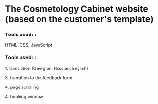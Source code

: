 # The Cosmetology Cabinet website (based on the customer's template)


### Tools used: :
<div align="start">
  <p>HTML, CSS, JavaScript </p>
</div>

### Tools used: :
<div align="start">
  <p>1. translation  (Georgian, Russian, English)  </p>
  <p>3. transition to the feedback form </p>
  <p>4. page scrolling </p>
   <p>4. booking window </p>
</div>
